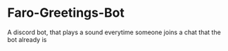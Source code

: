 # Faro-Greetings-Bot
A discord bot, that plays a sound everytime someone joins a chat that the bot already is
